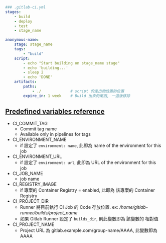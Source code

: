 

```yml
### .gitlab-ci.yml
stages:
    - build
    - deploy
    - test
    - stage_name

anonymous-name:
    stage: stage_name
    tags:
        - "build"
    script:
        - echo "Start building on stage_name stage"
        - echo 'building...'
        - sleep 2
        - echo 'DONE'
    artifacts:
        paths:
            - ./             # script 的產出物放置的位置
        expire_in: 1 week    # Build 出來的東西, 一週後移除

```


## [Predefined variables reference](https://docs.gitlab.com/ee/ci/variables/predefined_variables.html)

- CI_COMMIT_TAG
    - Commit tag name
    - Available only in pipelines for tags
- CI_ENVIRONMENT_NAME
    - if 設定了 `environment: name`, 此即為 name of the environment for this job
- CI_ENVIRONMENT_URL
    - if 設定了 `environment: url`, 此即為 URL of the environment for this job
- CI_JOB_NAME
    - job name
- CI_REGISTRY_IMAGE
    - if 專案的 Container Registry = enabled, 此即為 該專案的 Container Registry
- CI_PROJECT_DIR
    - Runner 將目前執行 CI Job 的 Code 存放位置. ex: */home/gitlab-runner/builds/project_name*
    - 如果 Gitlab Runner 設定了 `builds_dir`, 則此變數即為 該變數的 相對值
- CI_PROJECT_NAME
    - Project URL 為 gitlab.example.com/group-name/AAAA, 此變數即為 AAAA
